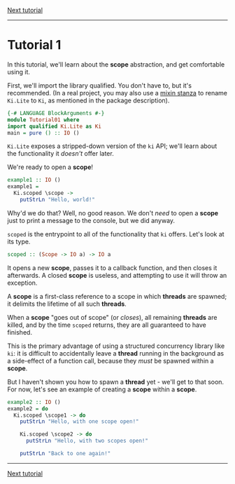 [Next tutorial](02.md)

---

# Tutorial 1

In this tutorial, we'll learn about the __scope__ abstraction, and get
comfortable using it.

First, we'll import the library qualified. You don't have to, but it's
recommended. (In a real project, you may also use a
[mixin stanza](https://www.haskell.org/cabal/users-guide/developing-packages.html#pkg-field-mixins) to rename `Ki.Lite` to `Ki`, as mentioned in the package description).

```haskell
{-# LANGUAGE BlockArguments #-}
module Tutorial01 where
import qualified Ki.Lite as Ki
main = pure () :: IO ()
```

`Ki.Lite` exposes a stripped-down version of the `ki` API; we'll learn about the
functionality it _doesn't_ offer later.

We're ready to open a __scope__!

```haskell
example1 :: IO ()
example1 =
  Ki.scoped \scope ->
    putStrLn "Hello, world!"
```

Why'd we do that? Well, no good reason. We don't _need_ to open a __scope__ just
to print a message to the console, but we did anyway.

`scoped` is the entrypoint to all of the functionality that `ki` offers. Let's
look at its type.

```haskell ignore
scoped :: (Scope -> IO a) -> IO a
```

It opens a new __scope__, passes it to a callback function, and then closes
it afterwards. A closed __scope__ is useless, and attempting to use it will
throw an exception.

A __scope__ is a first-class reference to a scope in which __threads__ are
spawned; it delimits the lifetime of all such __threads__.

When a __scope__ "goes out of scope" (or _closes_), all remaining __threads__
are killed, and by the time `scoped` returns, they are all guaranteed to have
finished.

This is the primary advantage of using a structured concurrency library like
`ki`: it is difficult to accidentally leave a __thread__ running in the
background as a side-effect of a function call, because they _must_ be spawned
within a __scope__.

But I haven't shown you how to spawn a __thread__ yet - we'll get to that soon.
For now, let's see an example of creating a __scope__ within a __scope__.

```haskell
example2 :: IO ()
example2 = do
  Ki.scoped \scope1 -> do
    putStrLn "Hello, with one scope open!"

    Ki.scoped \scope2 -> do
      putStrLn "Hello, with two scopes open!"

    putStrLn "Back to one again!"
```

---

[Next tutorial](02.md)
